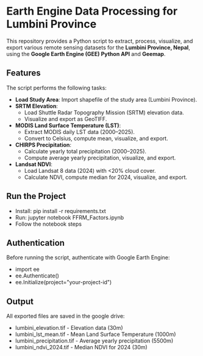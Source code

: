 # Earth Engine Data Processing for Lumbini Province

This repository provides a Python script to extract, process, visualize, and export various remote sensing datasets for the **Lumbini Province, Nepal**, using the **Google Earth Engine (GEE) Python API** and **Geemap**.

## Features
The script performs the following tasks:
- **Load Study Area**: Import shapefile of the study area (Lumbini Province).
- **SRTM Elevation**:
  - Load Shuttle Radar Topography Mission (SRTM) elevation data.
  - Visualize and export as GeoTIFF.
- **MODIS Land Surface Temperature (LST)**:
  - Extract MODIS daily LST data (2000–2025).
  - Convert to Celsius, compute mean, visualize, and export.
- **CHIRPS Precipitation**:
  - Calculate yearly total precipitation (2000–2025).
  - Compute average yearly precipitation, visualize, and export.
- **Landsat NDVI**:
  - Load Landsat 8 data (2024) with <20% cloud cover.
  - Calculate NDVI, compute median for 2024, visualize, and export.

## Run the Project
- Install: pip install -r requirements.txt
- Run: jupyter notebook FFRM_Factors.ipynb
- Follow the notebook steps

## Authentication
Before running the script, authenticate with Google Earth Engine:
- import ee
- ee.Authenticate()
- ee.Initialize(project="your-project-id")

## Output
All exported files are saved in the google drive:
- lumbini_elevation.tif - Elevation data (30m)
- lumbini_lst_mean.tif - Mean Land Surface Temperature (1000m)
- lumbini_precipitation.tif - Average yearly precipitation (5500m)
- lumbini_ndvi_2024.tif - Median NDVI for 2024 (30m)